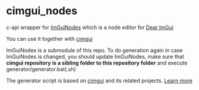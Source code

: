 # cimgui_nodes
 c-api wrapper for [ImGuiNodes](https://github.com/anthonyhan/ImguiNodes) which is a node editor for [Dear ImGui](https://github.com/ocornut/imgui)

 You can use it together with [cimgui](https://github.com/cimgui/cimgui)


ImGuiNodes is a submodule of this repo. To do generation again in case ImGuiNodes is changed, you should update ImGuiNodes, make sure that **cimgui repository is a sibling folder to this repository folder** and execute generator/generator.bat(.sh)

The generator script is based on [cimgui](https://github.com/cimgui/cimgui) and its related projects. [Learn more](https://github.com/cimgui/cimgui)